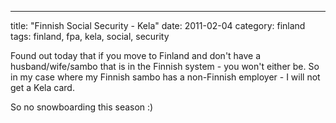 ---
title: "Finnish Social Security - Kela"
date: 2011-02-04
category: finland
tags: finland, fpa, kela, social, security

Found out today that if you move to Finland and don't have a husband/wife/sambo that is in the Finnish system - you won't either be. So in my case where my Finnish sambo has a non-Finnish employer - I will not get a Kela card.

So no snowboarding this season :)
